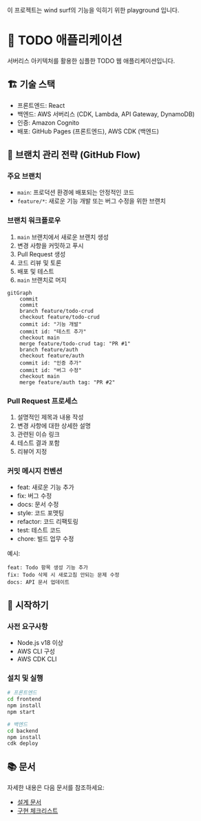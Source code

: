 이 프로젝트는 wind surf의 기능을 익히기 위한 playground 입니다.

# 🚀 TODO 애플리케이션

서버리스 아키텍처를 활용한 심플한 TODO 웹 애플리케이션입니다.

## 🏗️ 기술 스택

- 프론트엔드: React
- 백엔드: AWS 서버리스 (CDK, Lambda, API Gateway, DynamoDB)
- 인증: Amazon Cognito
- 배포: GitHub Pages (프론트엔드), AWS CDK (백엔드)

## 🌲 브랜치 관리 전략 (GitHub Flow)

### 주요 브랜치
- `main`: 프로덕션 환경에 배포되는 안정적인 코드
- `feature/*`: 새로운 기능 개발 또는 버그 수정을 위한 브랜치

### 브랜치 워크플로우
1. `main` 브랜치에서 새로운 브랜치 생성
2. 변경 사항을 커밋하고 푸시
3. Pull Request 생성
4. 코드 리뷰 및 토론
5. 배포 및 테스트
6. `main` 브랜치로 머지

```mermaid
gitGraph
    commit
    commit
    branch feature/todo-crud
    checkout feature/todo-crud
    commit id: "기능 개발"
    commit id: "테스트 추가"
    checkout main
    merge feature/todo-crud tag: "PR #1"
    branch feature/auth
    checkout feature/auth
    commit id: "인증 추가"
    commit id: "버그 수정"
    checkout main
    merge feature/auth tag: "PR #2"
```

### Pull Request 프로세스
1. 설명적인 제목과 내용 작성
2. 변경 사항에 대한 상세한 설명
3. 관련된 이슈 링크
4. 테스트 결과 포함
5. 리뷰어 지정

### 커밋 메시지 컨벤션
- feat: 새로운 기능 추가
- fix: 버그 수정
- docs: 문서 수정
- style: 코드 포맷팅
- refactor: 코드 리팩토링
- test: 테스트 코드
- chore: 빌드 업무 수정

예시:
```
feat: Todo 항목 생성 기능 추가
fix: Todo 삭제 시 새로고침 안되는 문제 수정
docs: API 문서 업데이트
```

## 🚀 시작하기

### 사전 요구사항
- Node.js v18 이상
- AWS CLI 구성
- AWS CDK CLI

### 설치 및 실행
```bash
# 프론트엔드
cd frontend
npm install
npm start

# 백엔드
cd backend
npm install
cdk deploy
```

## 📚 문서
자세한 내용은 다음 문서를 참조하세요:
- [설계 문서](doc/design.md)
- [구현 체크리스트](doc/todo.md)